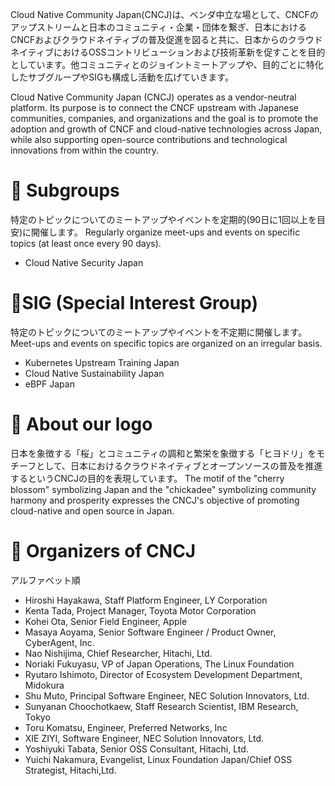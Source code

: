 Cloud Native Community Japan(CNCJ)は、ベンダ中立な場として、CNCFのアップストリームと日本のコミュニティ・企業・団体を繋ぎ、日本におけるCNCFおよびクラウドネイティブの普及促進を図ると共に、日本からのクラウドネイティブにおけるOSSコントリビューションおよび技術革新を促すことを目的としています。他コミュニティとのジョイントミートアップや、目的ごとに特化したサブグループやSIGも構成し活動を広げていきます。

Cloud Native Community Japan (CNCJ) operates as a vendor-neutral platform. Its purpose is to connect the CNCF upstream with Japanese communities, companies, and organizations and the goal is to promote the adoption and growth of CNCF and cloud-native technologies across Japan, while also supporting open-source contributions and technological innovations from within the country.



# 🧩 Subgroups
特定のトピックについてのミートアップやイベントを定期的(90日に1回以上を目安)に開催します。
Regularly organize meet-ups and events on specific topics (at least once every 90 days).

* Cloud Native Security Japan

# 🎯SIG (Special Interest Group)
 特定のトピックについてのミートアップやイベントを不定期に開催します。
Meet-ups and events on specific topics are organized on an irregular basis.

* Kubernetes Upstream Training Japan
* Cloud Native Sustainability Japan
* eBPF Japan

# 🎨 About our logo
日本を象徴する「桜」とコミュニティの調和と繁栄を象徴する「ヒヨドリ」をモチーフとして、日本におけるクラウドネイティブとオープンソースの普及を推進するというCNCJの目的を表現しています。
The motif of the "cherry blossom" symbolizing Japan and the "chickadee" symbolizing community harmony and prosperity expresses the CNCJ's objective of promoting cloud-native and open source in Japan.

# 👥 Organizers of CNCJ 
アルファベット順
* Hiroshi Hayakawa, Staff Platform Engineer, LY Corporation
* Kenta Tada, Project Manager, Toyota Motor Corporation
* Kohei Ota, Senior Field Engineer, Apple
* Masaya Aoyama, Senior Software Engineer / Product Owner, CyberAgent, Inc.
* Nao Nishijima, Chief Researcher, Hitachi, Ltd.
* Noriaki Fukuyasu, VP of Japan Operations, The Linux Foundation
* Ryutaro Ishimoto, Director of Ecosystem Development Department, Midokura
* Shu Muto, Principal Software Engineer, NEC Solution Innovators, Ltd. 
* Sunyanan Choochotkaew, Staff Research Scientist, IBM Research, Tokyo
* Toru Komatsu, Engineer, Preferred Networks, Inc
* XIE ZIYI, Software Engineer, NEC Solution Innovators, Ltd.
* Yoshiyuki Tabata, Senior OSS Consultant, Hitachi, Ltd.
* Yuichi Nakamura, Evangelist, Linux Foundation Japan/Chief OSS Strategist, Hitachi,Ltd.
